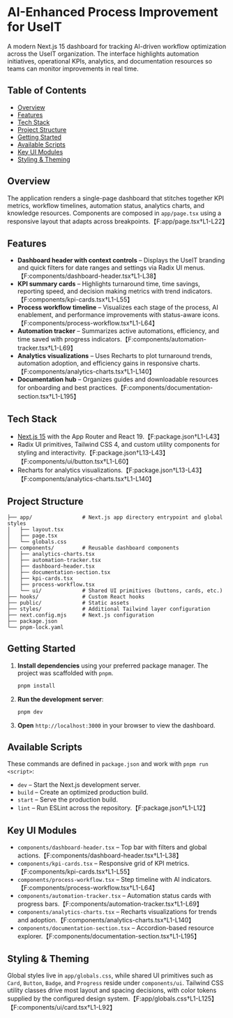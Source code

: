 # AI-Enhanced Process Improvement for UseIT

A modern Next.js 15 dashboard for tracking AI-driven workflow optimization across the UseIT organization. The interface highlights automation initiatives, operational KPIs, analytics, and documentation resources so teams can monitor improvements in real time.

## Table of Contents
- [Overview](#overview)
- [Features](#features)
- [Tech Stack](#tech-stack)
- [Project Structure](#project-structure)
- [Getting Started](#getting-started)
- [Available Scripts](#available-scripts)
- [Key UI Modules](#key-ui-modules)
- [Styling & Theming](#styling--theming)

## Overview
The application renders a single-page dashboard that stitches together KPI metrics, workflow timelines, automation status, analytics charts, and knowledge resources. Components are composed in `app/page.tsx` using a responsive layout that adapts across breakpoints.【F:app/page.tsx†L1-L22】

## Features
- **Dashboard header with context controls** – Displays the UseIT branding and quick filters for date ranges and settings via Radix UI menus.【F:components/dashboard-header.tsx†L1-L38】
- **KPI summary cards** – Highlights turnaround time, time savings, reporting speed, and decision making metrics with trend indicators.【F:components/kpi-cards.tsx†L1-L55】
- **Process workflow timeline** – Visualizes each stage of the process, AI enablement, and performance improvements with status-aware icons.【F:components/process-workflow.tsx†L1-L64】
- **Automation tracker** – Summarizes active automations, efficiency, and time saved with progress indicators.【F:components/automation-tracker.tsx†L1-L69】
- **Analytics visualizations** – Uses Recharts to plot turnaround trends, automation adoption, and efficiency gains in responsive charts.【F:components/analytics-charts.tsx†L1-L140】
- **Documentation hub** – Organizes guides and downloadable resources for onboarding and best practices.【F:components/documentation-section.tsx†L1-L195】

## Tech Stack
- [Next.js 15](https://nextjs.org/) with the App Router and React 19.【F:package.json†L1-L43】
- Radix UI primitives, Tailwind CSS 4, and custom utility components for styling and interactivity.【F:package.json†L13-L43】【F:components/ui/button.tsx†L1-L60】
- Recharts for analytics visualizations.【F:package.json†L13-L43】【F:components/analytics-charts.tsx†L1-L140】

## Project Structure
```
├── app/                # Next.js app directory entrypoint and global styles
│   ├── layout.tsx
│   ├── page.tsx
│   └── globals.css
├── components/         # Reusable dashboard components
│   ├── analytics-charts.tsx
│   ├── automation-tracker.tsx
│   ├── dashboard-header.tsx
│   ├── documentation-section.tsx
│   ├── kpi-cards.tsx
│   ├── process-workflow.tsx
│   └── ui/             # Shared UI primitives (buttons, cards, etc.)
├── hooks/              # Custom React hooks
├── public/             # Static assets
├── styles/             # Additional Tailwind layer configuration
├── next.config.mjs     # Next.js configuration
├── package.json
└── pnpm-lock.yaml
```

## Getting Started
1. **Install dependencies** using your preferred package manager. The project was scaffolded with `pnpm`.
   ```bash
   pnpm install
   ```
2. **Run the development server**:
   ```bash
   pnpm dev
   ```
3. **Open** `http://localhost:3000` in your browser to view the dashboard.

## Available Scripts
These commands are defined in `package.json` and work with `pnpm run <script>`:
- `dev` – Start the Next.js development server.
- `build` – Create an optimized production build.
- `start` – Serve the production build.
- `lint` – Run ESLint across the repository.【F:package.json†L1-L12】

## Key UI Modules
- `components/dashboard-header.tsx` – Top bar with filters and global actions.【F:components/dashboard-header.tsx†L1-L38】
- `components/kpi-cards.tsx` – Responsive grid of KPI metrics.【F:components/kpi-cards.tsx†L1-L55】
- `components/process-workflow.tsx` – Step timeline with AI indicators.【F:components/process-workflow.tsx†L1-L64】
- `components/automation-tracker.tsx` – Automation status cards with progress bars.【F:components/automation-tracker.tsx†L1-L69】
- `components/analytics-charts.tsx` – Recharts visualizations for trends and adoption.【F:components/analytics-charts.tsx†L1-L140】
- `components/documentation-section.tsx` – Accordion-based resource explorer.【F:components/documentation-section.tsx†L1-L195】

## Styling & Theming
Global styles live in `app/globals.css`, while shared UI primitives such as `Card`, `Button`, `Badge`, and `Progress` reside under `components/ui`. Tailwind CSS utility classes drive most layout and spacing decisions, with color tokens supplied by the configured design system.【F:app/globals.css†L1-L125】【F:components/ui/card.tsx†L1-L92】
